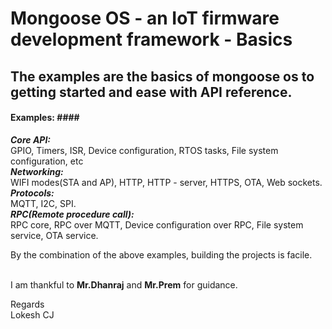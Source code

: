 # Mongoose OS - an IoT firmware development framework - Basics 

## The examples are the basics of mongoose os to getting started and ease with API reference.

#### Examples: #### <br/>
***Core API:***  <br/>
          GPIO, Timers, ISR, Device configuration, RTOS tasks, File system configuration, etc<br/>
***Networking:*** <br/>
          WIFI modes(STA  and AP), HTTP, HTTP - server, HTTPS, OTA, Web sockets.<br/>
***Protocols:*** <br/>
          MQTT, I2C, SPI.<br/>
***RPC(Remote procedure call):*** <br/>
          RPC core, RPC over MQTT, Device configuration over RPC, File system service, OTA service.<br/>
          
By the combination of the above examples, building the projects is facile.<br/>

<br/>I am thankful to **Mr.Dhanraj** and **Mr.Prem** for guidance.<br/>

Regards 
<br/>Lokesh CJ


